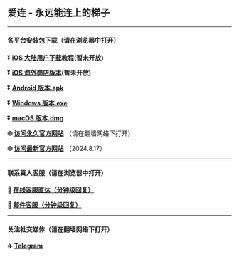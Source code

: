 ## 爱连 - 永远能连上的梯子 #
- - - -
#### 各平台安装包下载（请在浏览器中打开）

**:arrow_double_down: [iOS 大陆用户下载教程](暂未开放)(暂未开放)** 

**:arrow_double_down: [iOS 海外商店版本](h暂未开放)(暂未开放)**

**:arrow_double_down: [Android 版本.apk](https://xz.ioveapp.com/os/az/iovevpn-anzhuo.apk)**

**:arrow_double_down: [Windows 版本.exe](https://xz.ioveapp.com/os/pc/iovevpn-pc.exe)**

**:arrow_double_down: [macOS 版本.dmg](https://xz.ioveapp.com/os/mac/iovevpn-mac.pkg)**

**:globe_with_meridians: [访问永久官方网站](https://www.iovevpn.com)** （请在翻墙网络下打开）

**:globe_with_meridians: [访问最新官方网站](https://www.iovevpn1.xyz)** （2024.8.17）
- - - -
#### 联系真人客服（请在浏览器中打开）

**:speech_balloon: [在线客服直达（分钟级回复）](https://t.me/iovevpn)**

**:e-mail: [邮件客服（分钟级回复）](mailto:ailianvpn@gmail.com)**
- - - -
#### 关注社交媒体（请在翻墙网络下打开）

**:airplane: [Telegram](http://t.me/iovevpn1)**
###
